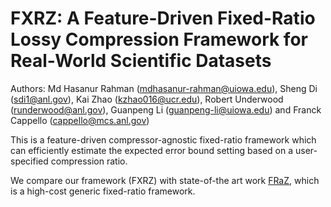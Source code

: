# FXRZ: A Feature-Driven Fixed-Ratio Lossy Compression Framework for Real-World Scientific Datasets

Authors: Md Hasanur Rahman (mdhasanur-rahman@uiowa.edu), Sheng Di (sdi1@anl.gov), Kai Zhao (kzhao016@ucr.edu), Robert Underwood (runderwood@anl.gov), Guanpeng Li (guanpeng-li@uiowa.edu) and Franck Cappello (cappello@mcs.anl.gov)

This is a feature-driven compressor-agnostic fixed-ratio framework which can efficiently estimate the expected error bound setting based on a user-specified compression ratio.

We compare our framework (FXRZ) with state-of-the art work [FRaZ](https://ieeexplore.ieee.org/abstract/document/9139812), which is a high-cost generic fixed-ratio framework.
